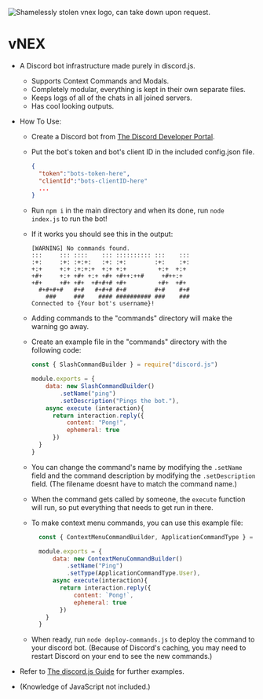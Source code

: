 ![Shamelessly stolen vnex logo, can take down upon request.](https://cdn.discordapp.com/attachments/1142287252446253138/1198826191927382077/vnlogo.png?ex=65c050e5&is=65addbe5&hm=720746000e169d41f4517c4eb89a826d5900b3ff3a886a2c5407a75e856ca50e&)
# vNEX
- A Discord bot infrastructure made purely in discord.js.

  - Supports Context Commands and Modals.
  - Completely modular, everything is kept in their own separate files.
  - Keeps logs of all of the chats in all joined servers.
  - Has cool looking outputs.

- How To Use:
  - Create a Discord bot from [The Discord Developer Portal](https://discord.dev).
  - Put the bot's token and bot's client ID in the included config.json file.

    ```json
    {
      "token":"bots-token-here",
      "clientId":"bots-clientID-here"
      ...
    }
    ```
  - Run `npm i` in the main directory and when its done, run `node index.js` to run the bot!
  - If it works you should see this in the output:
    ```
    [WARNING] No commands found.
    :::     ::: ::::    ::: :::::::::: :::    ::: 
    :+:     :+: :+:+:   :+: :+:        :+:    :+: 
    +:+     +:+ :+:+:+  +:+ +:+         +:+  +:+  
    +#+     +:+ +#+ +:+ +#+ +#++:++#     +#++:+   
    +#+     +#+ +#+  +#+#+# +#+         +#+  +#+  
      #+#+#+#   #+#   #+#+# #+#        #+#    #+# 
        ###     ###    #### ########## ###    ### 
    Connected to {Your bot's username}!
    ```
  - Adding commands to the "commands" directory will make the warning go away.
  - Create an example file in the "commands" directory with the following code:
    ```js
    const { SlashCommandBuilder } = require("discord.js")

    module.exports = {
        data: new SlashCommandBuilder()
            .setName("ping")
            .setDescription("Pings the bot."),
        async execute (interaction){
          return interaction.reply({
              content: "Pong!",
              ephemeral: true
          })
      }
    }
    ```
  - You can change the command's name by modifying the `.setName` field and the command description by modifying the `.setDescription` field. (The filename doesnt have to match the command name.)
  - When the command gets called by someone, the `execute` function will run, so put everything that needs to get run in there.
  - To make context menu commands, you can use this example file:
    ```js
      const { ContextMenuCommandBuilder, ApplicationCommandType } = require("discord.js")

      module.exports = {
          data: new ContextMenuCommandBuilder()
              .setName("Ping")
              .setType(ApplicationCommandType.User),
          async execute(interaction){
            return interaction.reply({
                content: `Pong!`,
                ephemeral: true
            })
        }
      }
    ```
  - When ready, run `node deploy-commands.js` to deploy the command to your discord bot. (Because of Discord's caching, you may need to restart Discord on your end to see the new commands.)
  
- Refer to [The discord.js Guide](https://discordjs.guide) for further examples.
- (Knowledge of JavaScript not included.)
